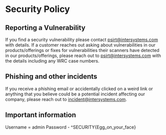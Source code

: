 # Security Policy

## Reporting a Vulnerability

If you find a security vulnerability please contact psirt@intersystems.com with details.
If a customer reaches out asking about vulnerabilities in our products/offerings or fixes for vulnerabilities their scanners have detected in our products/offerings, please reach out to psirt@intersystems.com with the details including any WRC case numbers.

## Phishing and other incidents

If you receive a phishing email or accidentally clicked on a weird link or anything that you believe could be a potential incident affecting our company, please reach out to incident@intersystems.com.



## Important information
Username = admin
Password - ^SECURITY{Egg_on_your_face}

